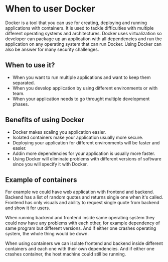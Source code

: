 # When to user Docker

Docker is a tool that you can use for creating, deploying and running applications with containers.
It is used to tackle difficulties with multiple different operating systems and architectures.
Docker uses virtualization so developer can package up an application with all dependencies and run
the application on any operating system that can run Docker. Using Docker can also be answer for many security
challenges.

## When to use it?

 - When you want to run multiple applications and want to keep them separated.
 - When you develop application by using different environments or with team.
 - When your application needs to go throught multiple development phases.

## Benefits of using Docker

 - Docker makes scaling you application easier.
 - Isolated containers make your application usually more secure.
 - Deploying your application for different environments will be faster and easier.
 - Addin more dependencies for your application is usually more faster.
 - Using Docker will eliminate problems with different versions of software since you will specify it with Docker.

## Example of containers

For example we could have web application with frontend and backend. 
Backend has a list of random quotes and returns single one when it's called.
Frontend has only visuals and ability to request single quote from backend and show it for users.

When running backend and frontend inside same operating system they could now have any problems with each other,
for example dependency of same program but different versions. And if either one crashes operating system, the whole thing would be down.

When using containers we can isolate frontend and backend inside different containers and each one with their own dependencies.
And if either one crashes container, the host machine could still be running.